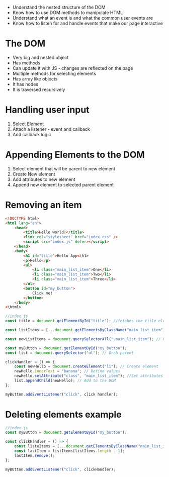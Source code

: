 - Understand the nested structure of the DOM
- Know how to use DOM methods to manipulate HTML
- Understand what an event is and what the common user events are
- Know how to listen for and handle events that make our page interactive

# The DOM
- Very big and nested object
- Has methods
- Can update it with JS - changes are reflected on the page
- Multiple methods for selecting elements
- Has array like objects
- It has nodes
- It is traversed recursively
# Handling user input
1. Select Element
2. Attach a listener - event and callback
3. Add callback logic
# Appending Elements to the DOM
1. Select element that will be parent to new element
2. Create New element
3. Add attributes to new element
4. Append new element to selected parent element

# Removing an item

```html
<!DOCTYPE html>
<html lang="en">
	<head>
		<title>Hello world!</title>
		<link rel="stylesheet" href="index.css" />
		<script src="index.js" defer></script>
	</head>
	<body>
		<h1 id="title">Hello App<\h1>
		<p>Hello</p>
		<ul>
			<li class="main_list_item">One</li>
			<li class="main_list_item">Two</li>
			<li class="main_list_item">Three</li>
		</ul>
		<button id="my_button">
			Click me!
		</button>
	</body>
<\html>
```

```js
//index.js
const title = document.getElementById("title"); //fetches the title element

const listItems = [...document.getElementsByClassName("main_list_item")]; // Returns a html collection spread into an array

const newListItems = document.querySelectorAll(".main_list_item"); // Uses css syntax to access class; Returns a NodeList

const myBUtton = document.getElementById("my_button");
const list = document.querySelector("ul"); // Grab parent

clickHandler = () => {
	const newHello = document.createElement("li"); // Create element 
	newHello.innerText = "banana"; // Define values
	newHello.setAttribute("class", "main_list_item"); //Set attributes
	list.appendChild(newHello); // Add to the DOM
};

myButton.addEventListener("click", click handler);
```

# Deleting elements example
```js
//index.js
const myButton = document.getElementById("my_button");

const clickHandler = () => {
	const listeItems = [...document.getElementsByClassName("main_list_item")];
	const lastItem = listItems[listItems.length - 1];
	lastItem.remove();
};

myBUtton.addEventListener("click", clickHandler);
```